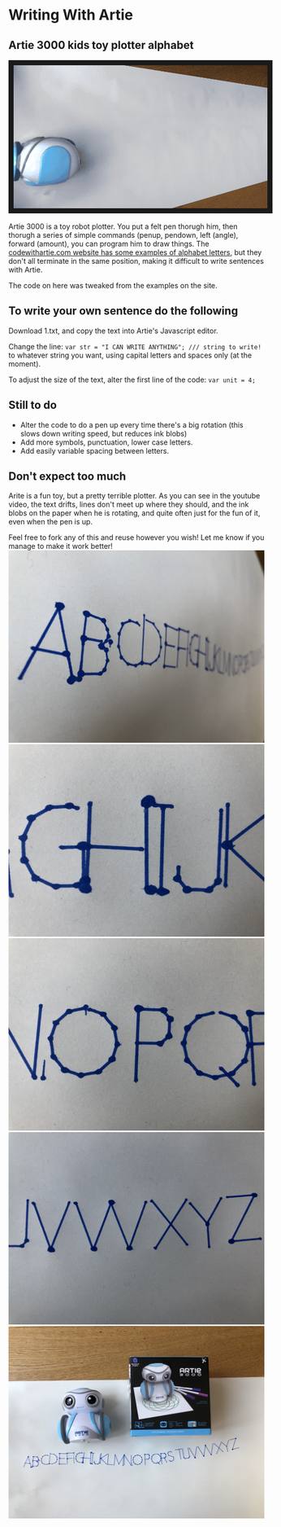 # Writing With Artie
## Artie 3000 kids toy plotter alphabet 

<a href="http://www.youtube.com/watch?feature=player_embedded&v=hhNQT3TzD9M" target="_blank"><img src="https://raw.githubusercontent.com/tomhannen/writing-with-artie/main/artie%20gif.gif" 
alt="youtube video showing Artie writing" width="500" border="10" /></a>

Artie 3000 is a toy robot plotter. 
You put a felt pen thorugh him, then thorugh a series of simple commands (penup, pendown, left (angle), forward (amount), you can program him to draw things.
The [codewithartie.com website has some examples of alphabet letters](https://codewithartie.com/downloads.html#UI-instructions), but they don't all terminate in the same position, making it difficult to write sentences with Artie.

The code on here was tweaked from the examples on the site.

## To write your own sentence do the following

Download 1.txt, and copy the text into Artie's Javascript editor.

Change the line:
`var str = "I CAN WRITE ANYTHING"; /// string to write!`
to whatever string you want, using capital letters and spaces only (at the moment).

To adjust the size of the text, alter the first line of the code:
`var unit = 4;`

## Still to do

* Alter the code to do a pen up every time there's a big rotation (this slows down writing speed, but reduces ink blobs)
* Add more symbols, punctuation, lower case letters.
* Add easily variable spacing between letters.

## Don't expect too much
Arite is a fun toy, but a pretty terrible plotter. As you can see in the youtube video, the text drifts, lines don't meet up where they should, and the ink blobs on the paper when he is rotating, and quite often just for the fun of it, even when the pen is up.

Feel free to fork any of this and reuse however you wish!  Let me know if you manage to make it work better!
<img src = "https://github.com/tomhannen/writing-with-artie/blob/main/media/IMG_7221.JPG">
<img src = "https://github.com/tomhannen/writing-with-artie/blob/main/media/IMG_7222.JPG">
<img src = "https://github.com/tomhannen/writing-with-artie/blob/main/media/IMG_7223.JPG">
<img src = "https://github.com/tomhannen/writing-with-artie/blob/main/media/IMG_7224.JPG">
<img src = "https://github.com/tomhannen/writing-with-artie/blob/main/media/thumb.jpg">






